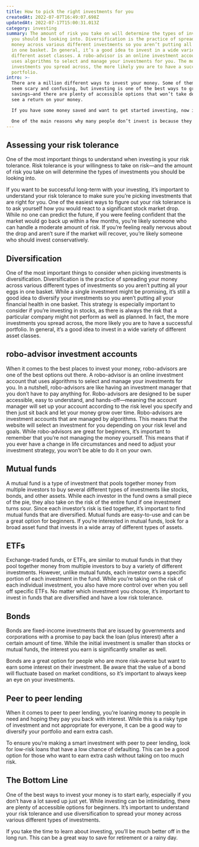 ```yaml
---
title: How to pick the right investments for you
createdAt: 2022-07-07T16:49:07.698Z
updatedAt: 2022-07-17T15:00:31.013Z
category: investing
summary: The amount of risk you take on will determine the types of investments
  you should be looking into. Diversification is the practice of spreading your
  money across various different investments so you aren’t putting all your eggs
  in one basket. In general, it’s a good idea to invest in a wide variety of
  different asset classes. A robo-advisor is an online investment account that
  uses algorithms to select and manage your investments for you. The more
  investments you spread across, the more likely you are to have a successful
  portfolio.
intro: >-
  There are a million different ways to invest your money. Some of them can
  seem scary and confusing, but investing is one of the best ways to grow your
  savings—and there are plenty of accessible options that won’t take decades to
  see a return on your money.

  If you have some money saved and want to get started investing, now is the perfect time to do so. The sooner you begin investing, the more time your investment will have to grow over time. However, many people procrastinate when it comes to their financial future because they think investing is complicated or requires a lot of money upfront. But that doesn’t have to be the case.

  One of the main reasons why many people don’t invest is because they don’t know where to start or are afraid they might make a mistake if they dive in too fast. Luckily, there are several different ways you can get started investing without breaking the bank or feeling overwhelmed by all the information out there.
---
```


## Assessing your risk tolerance

One of the most important things to understand when investing is your risk tolerance. Risk tolerance is your willingness to take on risk—and the amount of risk you take on will determine the types of investments you should be looking into.

If you want to be successful long-term with your investing, it’s important to understand your risk tolerance to make sure you’re picking investments that are right for you. One of the easiest ways to figure out your risk tolerance is to ask yourself how you would react to a significant stock market drop.
While no one can predict the future, if you were feeling confident that the market would go back up within a few months, you’re likely someone who can handle a moderate amount of risk. If you’re feeling really nervous about the drop and aren’t sure if the market will recover, you’re likely someone who should invest conservatively.

## Diversification

One of the most important things to consider when picking investments is diversification. Diversification is the practice of spreading your money across various different types of investments so you aren’t putting all your eggs in one basket.
While a single investment might be promising, it’s still a good idea to diversify your investments so you aren’t putting all your financial health in one basket. This strategy is especially important to consider if you’re investing in stocks, as there is always the risk that a particular company might not perform as well as planned.
In fact, the more investments you spread across, the more likely you are to have a successful portfolio. In general, it’s a good idea to invest in a wide variety of different asset classes.

## robo-advisor investment accounts

When it comes to the best places to invest your money, robo-advisors are one of the best options out there. A robo-advisor is an online investment account that uses algorithms to select and manage your investments for you.
In a nutshell, robo-advisors are like having an investment manager that you don’t have to pay anything for. Robo-advisors are designed to be super accessible, easy to understand, and hands-off—meaning the account manager will set up your account according to the risk level you specify and then just sit back and let your money grow over time.
Robo-advisors are investment accounts that are managed by algorithms. This means that the website will select an investment for you depending on your risk level and goals.
While robo-advisors are great for beginners, it’s important to remember that you’re not managing the money yourself. This means that if you ever have a change in life circumstances and need to adjust your investment strategy, you won’t be able to do it on your own.

## Mutual funds

A mutual fund is a type of investment that pools together money from multiple investors to buy several different types of investments like stocks, bonds, and other assets.
While each investor in the fund owns a small piece of the pie, they also take on the risk of the entire fund if one investment turns sour. Since each investor’s risk is tied together, it’s important to find mutual funds that are diversified.
Mutual funds are easy-to-use and can be a great option for beginners. If you’re interested in mutual funds, look for a broad asset fund that invests in a wide array of different types of assets.

## ETFs

Exchange-traded funds, or ETFs, are similar to mutual funds in that they pool together money from multiple investors to buy a variety of different investments. However, unlike mutual funds, each investor owns a specific portion of each investment in the fund.
While you’re taking on the risk of each individual investment, you also have more control over when you sell off specific ETFs. No matter which investment you choose, it’s important to invest in funds that are diversified and have a low risk tolerance.

## Bonds

Bonds are fixed-income investments that are issued by governments and corporations with a promise to pay back the loan (plus interest) after a certain amount of time. While the initial investment is smaller than stocks or mutual funds, the interest you earn is significantly smaller as well.

Bonds are a great option for people who are more risk-averse but want to earn some interest on their investment. Be aware that the value of a bond will fluctuate based on market conditions, so it’s important to always keep an eye on your investments.

## Peer to peer lending

When it comes to peer to peer lending, you’re loaning money to people in need and hoping they pay you back with interest. While this is a risky type of investment and not appropriate for everyone, it can be a good way to diversify your portfolio and earn extra cash.

To ensure you’re making a smart investment with peer to peer lending, look for low-risk loans that have a low chance of defaulting. This can be a good option for those who want to earn extra cash without taking on too much risk.

## The Bottom Line

One of the best ways to invest your money is to start early, especially if you don’t have a lot saved up just yet. While investing can be intimidating, there are plenty of accessible options for beginners.
It’s important to understand your risk tolerance and use diversification to spread your money across various different types of investments.

If you take the time to learn about investing, you’ll be much better off in the long run. This can be a great way to save for retirement or a rainy day.
